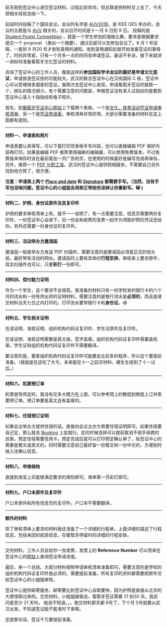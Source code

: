 
前天刚到签证中心递交签证材料，过程比较坎坷，但总算是把材料交上去了，今天把相关经验总结一下。

<!--more-->

前段时间投稿了个国际会议，会议的名字是 [AUV2018](https://auv2018.lsts.pt/home)，是 IEEE OES 举办的，会议的主题是与 [AUV](https://en.wikipedia.org/wiki/Autonomous_underwater_vehicle) 相关的，会议召开时间是十一月 6 日到 9 日。 投稿的是 [Student Poster Competition](https://auv2018.lsts.pt/node/17) ，就是一个学生参加的海报比赛，要求是根据要求提交一个 proposal （类似一个摘要），通过后就可以去参加会议了。8 月 1 号投稿，一直到 9 月20 号才收到录用的通知。收到录用通知后就开始准备签证的事情了，时间非常紧，只有一个月多一点的时间去申请签证。废话不多说，接下来就讲一讲如何准备葡萄牙文化签证的材料。   

咨询了签证中心的工作人员，像我这样的**参加国际学术会议的最好是申请文化签证**，申请旅游签证拒的可能较大。武汉的联合签证中心在汉街国际 C 栋，签证中心可以受理很多国家的签证。我两次去签证中心发现，申请葡萄牙签证的就我一个，排队的情况很少。有个需要注意的问题是，申根签证没有录入过指纹的是要到签证中心录入十指指纹和电子照片。       

首先，到<a href="http://www.vfsglobal.cn/portugal/china/index.html" rel="noopener" target="_blank">葡萄牙签证中心网站</a>上下载两个表格，一个是[文化、体育活动签证申请审核清单](http://www.vfsglobal.cn/portugal/china/pdf/cultural-CH.pdf)、另一个是[签证申请表](http://www.secomunidades.pt/vistos/images/docs/VistoSchengen_ENG.pdf)。审核清单非常好用，大部分需要准备的材料在这上面都有提到。   

------

**材料一、申请表和照片**   

申请表要认真填写，可以下载打印空表格手写内容，也可以直接编辑 PDF 填好内容再打印。如果是编辑 PDF 推荐使用福晰的编辑器，可以使用免费版本。不过免费版本保存时会在最前面加一页广告附页，在使用的时候最好是编写完成再保存。另外，推荐一个 [PDF 分割工具](https://smallpdf.com/cn/split-pdf)。武汉的签证中心提供照相服务，不需要自己另外找到地方照了，很方便。       

**注意：申请表上两个 <u>Place and date</u> 和 <u>Signature</u> 都需要手写。（当然，没有手写也没啥问题，签证中心的小姐姐会用修正带给你涂掉让你重新写。:smile_cat:	)**     

------

**材料二、护照、身份证原件及其复印件**    

护照的要求审核清单上有，就不一一说明了，有一点需要注意，信息页需要两份复印件，一份签证中心会收下，另一份会和收费的发票一起作为领取护照的凭证还给你。另外还需要一份身份证的复印件。   

------

**材料三、活动举办方邀请函**    

邀请函一般是举办方发送 PDF 扫描件。需要注意的是邀请函必须是正式的信头纸，最好带有活动的网址。邀请函的上要有具体的**行程安排**。审核表上要求原件，其实扫描件也可以，只要**彩打**一份即可。   

------

**材料四、偿付能力证明**   

作为一个学生，这个要求不会很高。我准备的材料只有一份学校发的银行卡的六个月的流水和一份导师出资的证明材料。需要注意的是银行流水是**必须的**，而且是递交材料当天七日之内打印的。打印流水要带银行卡和**身份证**。:sweat_smile: 

------

**材料五、学生相关证明**   

在读证明、准假证明、组织机构代码证复印件、学生证原件及复印件。   

在读证明、准假证明需要是英文版，签字盖章。组织机构代码证复印件需要盖校章。学生证和组织机构代码证复印件不需要翻译。   

要注意的是，要拿组织机构代码证复印件可能要走比较多的程序，所以这个要提前准备。（我就是在这吃了大亏，本来能在十一之前交材料，硬生生拖到了十一过后。）   

------

**材料六、机票预订单**   

机票是导师定的，我没有花多大精力在上面，可以参考网上的教程到携程上订并索要预订单。预订单要是英文且有盖章的。   

------

**材料七、住宿预订证明**   

如果会议举办方提供住宿的话，直接向会议主办方索要住宿证明即可。如果住宿要自己定，那么就去 [Booking](https://www.booking.com/index.zh.html) 上定就行。定的时候选择可以提前取消不收手续费的店家。预定住宿需要信用卡。预定完成后就可以打印预定确认单了，给签证中心的需要是葡文或英文的，同时需要注意自己最好留一份葡文和一份中文的，方便到时候入住确认信息。   

------

**材料八、申根保险**   

直接到淘宝上买能够满足要求的保险即可。保单第一页彩打即可。   

------

**材料九、户口本原件及复印件**   

户口本原件和所有信息页的复印件。户口本不需要翻译。    

------

**额外的材料**    

除了审核清单上要求的材料我还准备了一个详细的行程单，上面详细的描述了行程信息，包括来回的航班信息，在葡萄牙停留时的详细的行程安排。   

------

交完材料，工作人员会给你一张发票，发票上的 **Reference Number** 可以用来在签证中心的<a href="http://www.vfsglobal.cn/portugal/china/index.html" rel="noopener" target="_blank">网站</a>上查询签证申请进度。   

最后，来一个总结。大部分材料按照申请审核清单准备即可，需要注意的是学校的组织机构代码证复印件是必须的，需要提前准备。所有复印的资料都需要把原件交给签证中心的小姐姐审核。    

签证中心提供邮寄服务，邮寄要比到签证中心自取要快，因为护照是直接从北京的大使馆邮过来的。交完材料，小姐姐跟我说，葡萄牙签证需要 21 到30 天。我反问是至少 21 天吗， 她说不知道。。。我交材料那天都 8号了，下个月 5号就要从武汉出发。不知道签证能不能准时下来啊。    

还是那句话，签证千万要提前准备。
